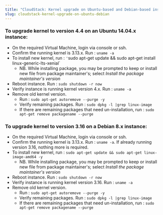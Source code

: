 ```yaml
---
title: "CloudStack: Kernel upgrade on Ubuntu-based and Debian-based instances"
slug: cloudstack-kernel-upgrade-on-ubuntu-debian
---
```



### To upgrade kernel to version 4.4 on an Ubuntu 14.04.x instance:

- On the required Virtual Machine, login via console or ssh.
- Confirm the running kernel is 3.13.x.  Run : `uname -a`
- To install new kernel, run : `'`sudo apt-get update && sudo apt-get install linux-generic-lts-xenial`
   - NB. While installing package, you may be prompted to keep or install new file from package maintainer's; select *Install the package maintainer's version*
- Reboot instance. Run : `sudo shutdown -r now`
- Verify instance is running kernel version 4.x. Run : `uname -a`
- Remove old kernel version.
   - Run : `sudo apt-get autoremove --purge -y`
   - Verify remaining packages. Run : `sudo dpkg -l |grep linux-image`
   - If there are remaining packages that need un-installation, run : `sudo apt-get remove packagename --purge`

### To upgrade kernel to version 3.16 on a Debian 8.x instance:

- On the required Virtual Machine, login via console or ssh.
- Confirm the running kernel is 3.13.x.  Run :  `uname -a`. If already running version 3.16, nothing more is required.
- To install new kernel, run : `sudo apt-get update && sudo apt-get linux-image-amd64 -y`
   - NB. While installing package, you may be prompted to keep or install new file from package maintainer's; select *Install the package maintainer's version*
- Reboot instance. Run : `sudo shutdown -r now`
- Verify instance is running kernel version 3.16. Run : `uname -a`
- Remove old kernel version.
   - Run : `sudo apt-get autoremove --purge -y`
   - Verify remaining packages. Run : `sudo dpkg -l |grep linux-image`
   - If there are remaining packages that need un-installation, run : `sudo apt-get remove packagename --purge`

